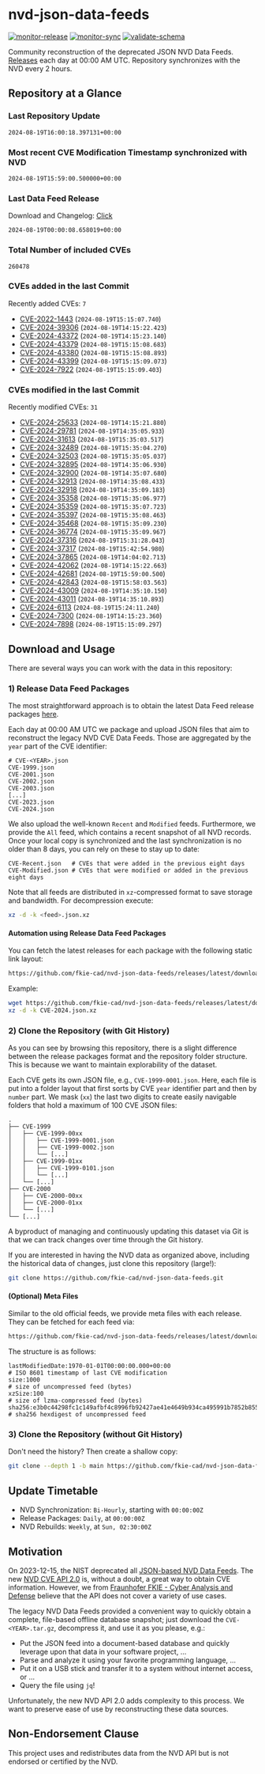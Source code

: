 # nvd-json-data-feeds

[![monitor-release](https://github.com/fkie-cad/nvd-json-data-feeds/actions/workflows/monitor_release.yml/badge.svg)](https://github.com/fkie-cad/nvd-json-data-feeds/actions/workflows/monitor_release.yml)
[![monitor-sync](https://github.com/fkie-cad/nvd-json-data-feeds/actions/workflows/monitor_sync.yml/badge.svg)](https://github.com/fkie-cad/nvd-json-data-feeds/actions/workflows/monitor_sync.yml)
[![validate-schema](https://github.com/fkie-cad/nvd-json-data-feeds/actions/workflows/validate_schema.yml/badge.svg)](https://github.com/fkie-cad/nvd-json-data-feeds/actions/workflows/validate_schema.yml)

Community reconstruction of the deprecated JSON NVD Data Feeds.
[Releases](https://github.com/fkie-cad/nvd-json-data-feeds/releases/latest) each day at 00:00 AM UTC.
Repository synchronizes with the NVD every 2 hours.

## Repository at a Glance

### Last Repository Update

```plain
2024-08-19T16:00:18.397131+00:00
```

### Most recent CVE Modification Timestamp synchronized with NVD

```plain
2024-08-19T15:59:00.500000+00:00
```

### Last Data Feed Release

Download and Changelog: [Click](https://github.com/fkie-cad/nvd-json-data-feeds/releases/latest)

```plain
2024-08-19T00:00:08.658019+00:00
```

### Total Number of included CVEs

```plain
260478
```

### CVEs added in the last Commit

Recently added CVEs: `7`

- [CVE-2022-1443](CVE-2022/CVE-2022-14xx/CVE-2022-1443.json) (`2024-08-19T15:15:07.740`)
- [CVE-2024-39306](CVE-2024/CVE-2024-393xx/CVE-2024-39306.json) (`2024-08-19T14:15:22.423`)
- [CVE-2024-43372](CVE-2024/CVE-2024-433xx/CVE-2024-43372.json) (`2024-08-19T14:15:23.140`)
- [CVE-2024-43379](CVE-2024/CVE-2024-433xx/CVE-2024-43379.json) (`2024-08-19T15:15:08.683`)
- [CVE-2024-43380](CVE-2024/CVE-2024-433xx/CVE-2024-43380.json) (`2024-08-19T15:15:08.893`)
- [CVE-2024-43399](CVE-2024/CVE-2024-433xx/CVE-2024-43399.json) (`2024-08-19T15:15:09.073`)
- [CVE-2024-7922](CVE-2024/CVE-2024-79xx/CVE-2024-7922.json) (`2024-08-19T15:15:09.403`)


### CVEs modified in the last Commit

Recently modified CVEs: `31`

- [CVE-2024-25633](CVE-2024/CVE-2024-256xx/CVE-2024-25633.json) (`2024-08-19T14:15:21.880`)
- [CVE-2024-29781](CVE-2024/CVE-2024-297xx/CVE-2024-29781.json) (`2024-08-19T14:35:05.933`)
- [CVE-2024-31613](CVE-2024/CVE-2024-316xx/CVE-2024-31613.json) (`2024-08-19T15:35:03.517`)
- [CVE-2024-32489](CVE-2024/CVE-2024-324xx/CVE-2024-32489.json) (`2024-08-19T15:35:04.270`)
- [CVE-2024-32503](CVE-2024/CVE-2024-325xx/CVE-2024-32503.json) (`2024-08-19T15:35:05.037`)
- [CVE-2024-32895](CVE-2024/CVE-2024-328xx/CVE-2024-32895.json) (`2024-08-19T14:35:06.930`)
- [CVE-2024-32900](CVE-2024/CVE-2024-329xx/CVE-2024-32900.json) (`2024-08-19T14:35:07.680`)
- [CVE-2024-32913](CVE-2024/CVE-2024-329xx/CVE-2024-32913.json) (`2024-08-19T14:35:08.433`)
- [CVE-2024-32918](CVE-2024/CVE-2024-329xx/CVE-2024-32918.json) (`2024-08-19T14:35:09.183`)
- [CVE-2024-35358](CVE-2024/CVE-2024-353xx/CVE-2024-35358.json) (`2024-08-19T15:35:06.977`)
- [CVE-2024-35359](CVE-2024/CVE-2024-353xx/CVE-2024-35359.json) (`2024-08-19T15:35:07.723`)
- [CVE-2024-35397](CVE-2024/CVE-2024-353xx/CVE-2024-35397.json) (`2024-08-19T15:35:08.463`)
- [CVE-2024-35468](CVE-2024/CVE-2024-354xx/CVE-2024-35468.json) (`2024-08-19T15:35:09.230`)
- [CVE-2024-36774](CVE-2024/CVE-2024-367xx/CVE-2024-36774.json) (`2024-08-19T15:35:09.967`)
- [CVE-2024-37316](CVE-2024/CVE-2024-373xx/CVE-2024-37316.json) (`2024-08-19T15:31:28.043`)
- [CVE-2024-37317](CVE-2024/CVE-2024-373xx/CVE-2024-37317.json) (`2024-08-19T15:42:54.980`)
- [CVE-2024-37865](CVE-2024/CVE-2024-378xx/CVE-2024-37865.json) (`2024-08-19T14:04:02.713`)
- [CVE-2024-42062](CVE-2024/CVE-2024-420xx/CVE-2024-42062.json) (`2024-08-19T14:15:22.663`)
- [CVE-2024-42681](CVE-2024/CVE-2024-426xx/CVE-2024-42681.json) (`2024-08-19T15:59:00.500`)
- [CVE-2024-42843](CVE-2024/CVE-2024-428xx/CVE-2024-42843.json) (`2024-08-19T15:58:03.563`)
- [CVE-2024-43009](CVE-2024/CVE-2024-430xx/CVE-2024-43009.json) (`2024-08-19T14:35:10.150`)
- [CVE-2024-43011](CVE-2024/CVE-2024-430xx/CVE-2024-43011.json) (`2024-08-19T14:35:10.893`)
- [CVE-2024-6113](CVE-2024/CVE-2024-61xx/CVE-2024-6113.json) (`2024-08-19T15:24:11.240`)
- [CVE-2024-7300](CVE-2024/CVE-2024-73xx/CVE-2024-7300.json) (`2024-08-19T14:15:23.360`)
- [CVE-2024-7898](CVE-2024/CVE-2024-78xx/CVE-2024-7898.json) (`2024-08-19T15:15:09.297`)


## Download and Usage

There are several ways you can work with the data in this repository:

### 1) Release Data Feed Packages

The most straightforward approach is to obtain the latest Data Feed release packages [here](https://github.com/fkie-cad/nvd-json-data-feeds/releases/latest).

Each day at 00:00 AM UTC we package and upload JSON files that aim to reconstruct the legacy NVD CVE Data Feeds.
Those are aggregated by the `year` part of the CVE identifier:

```
# CVE-<YEAR>.json
CVE-1999.json
CVE-2001.json
CVE-2002.json
CVE-2003.json
[...]
CVE-2023.json
CVE-2024.json
```

We also upload the well-known `Recent` and `Modified` feeds.
Furthermore, we provide the `All` feed, which contains a recent snapshot of all NVD records.
Once your local copy is synchronized and the last synchronization is no older than 8 days, you can rely on these to stay up to date:

```plain
CVE-Recent.json   # CVEs that were added in the previous eight days
CVE-Modified.json # CVEs that were modified or added in the previous eight days
```

Note that all feeds are distributed in `xz`-compressed format to save storage and bandwidth.
For decompression execute:

```sh
xz -d -k <feed>.json.xz
```

#### Automation using Release Data Feed Packages

You can fetch the latest releases for each package with the following static link layout:

```sh
https://github.com/fkie-cad/nvd-json-data-feeds/releases/latest/download/CVE-<YEAR>.json.xz
```

Example:

```sh
wget https://github.com/fkie-cad/nvd-json-data-feeds/releases/latest/download/CVE-2024.json.xz
xz -d -k CVE-2024.json.xz
```

### 2) Clone the Repository (with Git History)

As you can see by browsing this repository, there is a slight difference between the release packages format and the repository folder structure.
This is because we want to maintain explorability of the dataset.

Each CVE gets its own JSON file, e.g., `CVE-1999-0001.json`.
Here, each file is put into a folder layout that first sorts by CVE `year` identifier part and then by `number` part.
We mask (`xx`) the last two digits to create easily navigable folders that hold a maximum of 100 CVE JSON files:

```plain
.
├── CVE-1999
│   ├── CVE-1999-00xx
│   │   ├── CVE-1999-0001.json
│   │   ├── CVE-1999-0002.json
│   │   └── [...]
│   ├── CVE-1999-01xx
│   │   ├── CVE-1999-0101.json
│   │   └── [...]
│   └── [...]
├── CVE-2000
│   ├── CVE-2000-00xx
│   ├── CVE-2000-01xx
│   └── [...]
└── [...]
```

A byproduct of managing and continuously updating this dataset via Git is that we can track changes over time through the Git history.

If you are interested in having the NVD data as organized above, including the historical data of changes, just clone this repository (large!):

```sh
git clone https://github.com/fkie-cad/nvd-json-data-feeds.git
```

#### (Optional) Meta Files

Similar to the old official feeds, we provide meta files with each release. They can be fetched for each feed via:

```sh
https://github.com/fkie-cad/nvd-json-data-feeds/releases/latest/download/CVE-<YEAR>.meta
```

The structure is as follows:

```plain
lastModifiedDate:1970-01-01T00:00:00.000+00:00                          # ISO 8601 timestamp of last CVE modification
size:1000                                                               # size of uncompressed feed (bytes)
xzSize:100                                                              # size of lzma-compressed feed (bytes)
sha256:e3b0c44298fc1c149afbf4c8996fb92427ae41e4649b934ca495991b7852b855 # sha256 hexdigest of uncompressed feed
```

### 3) Clone the Repository (without Git History)

Don't need the history? Then create a shallow copy:

```sh
git clone --depth 1 -b main https://github.com/fkie-cad/nvd-json-data-feeds.git
```


## Update Timetable

* NVD Synchronization: `Bi-Hourly`, starting with `00:00:00Z`
* Release Packages: `Daily`, at `00:00:00Z`
* NVD Rebuilds: `Weekly`, at `Sun, 02:30:00Z`


## Motivation

On 2023-12-15, the NIST deprecated all [JSON-based NVD Data Feeds](https://nvd.nist.gov/vuln/data-feeds#divRetirementBanner-1).
The new [NVD CVE API 2.0](https://nvd.nist.gov/developers/vulnerabilities) is, without a doubt, a great way to obtain CVE information.
However, we from [Fraunhofer FKIE - Cyber Analysis and Defense](https://www.fkie.fraunhofer.de/en/departments/cad.html) believe that the API does not cover a variety of use cases.

The legacy NVD Data Feeds provided a convenient way to quickly obtain a complete, file-based offline database snapshot; just download the `CVE-<YEAR>.tar.gz`, decompress it, and use it as you please, e.g.:

- Put the JSON feed into a document-based database and quickly leverage upon that data in your software project, ...
- Parse and analyze it using your favorite programming language, ...
- Put it on a USB stick and transfer it to a system without internet access, or ...
- Query the file using `jq`!

Unfortunately, the new NVD API 2.0 adds complexity to this process.
We want to preserve ease of use by reconstructing these data sources.

## Non-Endorsement Clause

This project uses and redistributes data from the NVD API but is not endorsed or certified by the NVD.